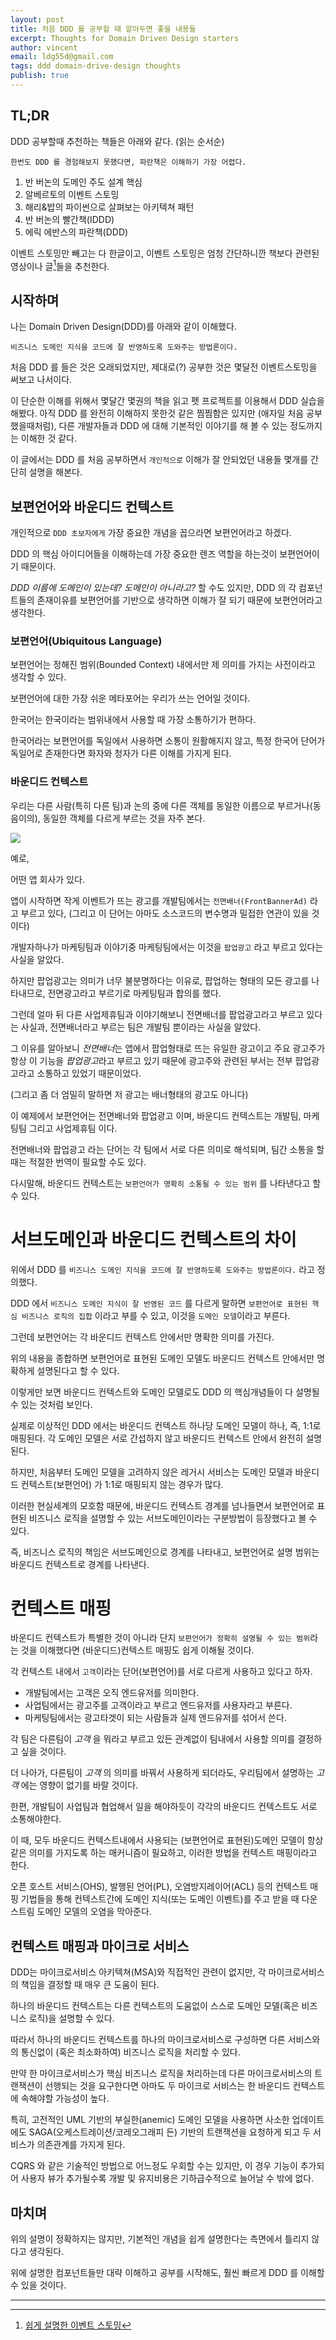 ```yaml
---
layout: post
title: 처음 DDD 를 공부할 때 알아두면 좋을 내용들
excerpt: Thoughts for Domain Driven Design starters
author: vincent
email: ldg55d@gmail.com
tags: ddd domain-drive-design thoughts
publish: true
---
```


## TL;DR

DDD 공부할때 추천하는 책들은 아래와 같다. (읽는 순서순)

`한번도 DDD 를 경험해보지 못했다면, 파란책은 이해하기 가장 어렵다.`

1. 반 버논의 도메인 주도 설계 핵심
2. 알베르토의 이벤트 스토밍
3. 해리&밥의 파이썬으로 살펴보는 아키텍쳐 패턴
4. 반 버논의 빨간책(IDDD)
5. 에릭 에반스의 파란책(DDD)

이벤트 스토밍만 빼고는 다 한글이고, 이벤트 스토밍은 엄청 간단하니깐 책보다 관련된 영상이나 글[^1]들을 추천한다.

## 시작하며

나는 Domain Driven Design(DDD)를 아래와 같이 이해했다.

`비즈니스 도메인 지식을 코드에 잘 반영하도록 도와주는 방법론이다.`

처음 DDD 를 들은 것은 오래되었지만, 제대로(?) 공부한 것은 몇달전 이벤트스토밍을 써보고 나서이다.

이 단순한 이해를 위해서 몇달간 몇권의 책을 읽고 펫 프로젝트를 이용해서 DDD 실습을 해봤다. 아직 DDD 를 완전히 이해하지 못한것 같은 찜찜함은 있지만 (애자일 처음 공부했을때처럼), 다른 개발자들과 DDD 에 대해 기본적인 이야기를 해 볼 수 있는 정도까지는 이해한 것 같다.

이 글에서는 DDD 를 처음 공부하면서 `개인적으로` 이해가 잘 안되었던 내용들 몇개를 간단히 설명을 해본다.

## 보편언어와 바운디드 컨텍스트

개인적으로 `DDD 초보자에게` 가장 중요한 개념을 꼽으라면 보편언어라고 하겠다.

DDD 의 핵심 아이디어들을 이해하는데 가장 중요한 렌즈 역할을 하는것이 보편언어이기 때문이다.

*DDD 이름에 도메인이 있는데? 도메인이 아니라고?* 할 수도 있지만, DDD 의 각 컴포넌트들의 존재이유를 보편언어를 기반으로 생각하면 이해가 잘 되기 때문에 보편언어라고 생각한다.


### 보편언어(Ubiquitous Language)

보편언어는 정해진 범위(Bounded Context) 내에서만 제 의미를 가지는 사전이라고 생각할 수 있다.

보편언어에 대한 가장 쉬운 메타포어는 우리가 쓰는 언어일 것이다.

한국어는 한국이라는 범위내에서 사용할 때 가장 소통하기가 편하다.

한국어라는 보편언어를 독일에서 사용하면 소통이 원활해지지 않고, 특정 한국어 단어가 독일어로 존재한다면 화자와 청자가 다른 이해를 가지게 된다.

### 바운디드 컨텍스트

우리는 다른 사람(특히 다른 팀)과 논의 중에 다른 객체를 동일한 이름으로 부르거나(동음이의), 동일한 객체를 다르게 부르는 것을 자주 본다.

<img src="https://i.pinimg.com/originals/93/94/11/9394116d16507b07d8032f325321b6ee.jpg"/>

예로,

어떤 앱 회사가 있다. 

앱이 시작하면 작게 이벤트가 뜨는 광고를 개발팀에서는 `전면배너(FrontBannerAd)` 라고 부르고 있다, (그리고 이 단어는 아마도 소스코드의 변수명과 밀접한 연관이 있을 것이다)

개발자하나가 마케팅팀과 이야기중 마케팅팀에서는 이것을 `팝업광고` 라고 부르고 있다는 사실을 알았다.

하지만 팝업광고는 의미가 너무 불분명하다는 이유로, 팝업하는 형태의 모든 광고를 나타내므로, 전면광고라고 부르기로 마케팅팀과 합의를 했다.

그런데 얼마 뒤 다른 사업제휴팀과 이야기해보니 전면배너를 팝업광고라고 부르고 있다는 사실과, 전면배너라고 부르는 팀은 개발팀 뿐이라는 사실을 알았다.

그 이유를 알아보니 *전면배너*는 앱에서 팝업형태로 뜨는 유일한 광고이고 주요 광고주가 항상 이 기능을 *팝업광고*라고 부르고 있기 때문에 광고주와 관련된 부서는 전부 팝업광고라고 소통하고 있었기 때문이었다.

(그리고 좀 더 엄밀히 말하면 저 광고는 배너형태의 광고도 아니다)

이 예제에서 보편언어는 전면배너와 팝업광고 이며, 바운디드 컨텍스트는 개발팀, 마케팅팀 그리고 사업제휴팀 이다.

전면배너와 팝업광고 라는 단어는 각 팀에서 서로 다른 의미로 해석되며, 팀간 소통을 할때는 적절한 번역이 필요할 수도 있다.

다시말해, 바운디드 컨텍스트는 `보편언어가 명확히 소통될 수 있는 범위` 를 나타낸다고 할 수 있다.

# 서브도메인과 바운디드 컨텍스트의 차이

위에서 DDD 를 `비즈니스 도메인 지식을 코드에 잘 반영하도록 도와주는 방법론이다.` 라고 정의했다.

DDD 에서 `비즈니스 도메인 지식이 잘 반영된 코드` 를 다르게 말하면 `보편언어로 표현된 핵심 비즈니스 로직의 집합` 이라고 부를 수 있고, 이것을 `도메인 모델`이라고 부른다.

그런데 보편언어는 각 바운디드 컨텍스트 안에서만 명확한 의미를 가진다.

위의 내용을 종합하면 보편언어로 표현된 도메인 모델도 바운디드 컨텍스트 안에서만 명확하게 설명된다고 할 수 있다.

이렇게만 보면 바운디드 컨텍스트와 도메인 모델로도 DDD 의 핵심개념들이 다 설명될 수 있는 것처럼 보인다.

실제로 이상적인 DDD 에서는 바운디드 컨텍스트 하나당 도메인 모델이 하나, 즉, 1:1로 매핑된다. 각 도메인 모델은 서로 간섭하지 않고 바운디드 컨텍스트 안에서 완전히 설명된다.

하지만, 처음부터 도메인 모델을 고려하지 않은 레거시 서비스는 도메인 모델과 바운디드 컨텍스트(보편언어) 가 1:1로 매핑되지 않는 경우가 많다.

이러한 현실세계의 모호함 때문에, 바운디드 컨텍스트 경계를 넘나들면서 보편언어로 표현된 비즈니스 로직을 설명할 수 있는 서브도메인이라는 구분방법이 등장했다고 볼 수 있다.

즉, 비즈니스 로직의 책임은 서브도메인으로 경계를 나타내고, 보편언어로 설명 범위는 바운디드 컨텍스트로 경계를 나타낸다.

# 컨텍스트 매핑

바운디드 컨텍스트가 특별한 것이 아니라 단지 `보편언어가 정확히 설명될 수 있는 범위`라는 것을 이해했다면 (바운디드)컨텍스트 매핑도 쉽게 이해될 것이다.

각 컨텍스트 내에서 `고객`이라는 단어(보편언어)를 서로 다르게 사용하고 있다고 하자.

- 개발팀에서는 고객은 오직 엔드유저를 의미한다.
- 사업팀에서는 광고주를 고객이라고 부르고 엔드유저를 사용자라고 부른다.
- 마케팅팀에서는 광고타겟이 되는 사람들과 실제 엔드유저를 섞어서 쓴다.

각 팀은 다른팀이 *고객* 을 뭐라고 부르고 있든 관계없이 팀내에서 사용할 의미를 결정하고 싶을 것이다.

더 나아가, 다른팀이 *고객* 의 의미를 바꿔서 사용하게 되더라도, 우리팀에서 설명하는 *고객* 에는 영향이 없기를 바랄 것이다.

한편, 개발팀이 사업팀과 협업해서 일을 해야하듯이 각각의 바운디드 컨텍스트도 서로 소통해야한다.

이 때, 모두 바운디드 컨텍스트내에서 사용되는 (보편언어로 표현된)도메인 모델이 항상 같은 의미를 가지도록 하는 매커니즘이 필요하고, 이러한 방법을 컨텍스트 매핑이라고 한다.

오픈 호스트 서비스(OHS), 발행된 언어(PL), 오염방지레이어(ACL) 등의 컨텍스트 매핑 기법들을 통해 컨텍스트간에 도메인 지식(또는 도메인 이벤트)를 주고 받을 때 다운스트림 도메인 모델의 오염을 막아준다.

## 컨텍스트 매핑과 마이크로 서비스

DDD는 마이크로서비스 아키텍쳐(MSA)와 직접적인 관련이 없지만, 각 마이크로서비스의 책임을 결정할 때 매우 큰 도움이 된다.

하나의 바운디드 컨텍스트는 다른 컨텍스트의 도움없이 스스로 도메인 모델(혹은 비즈니스 로직)을 설명할 수 있다.

따라서 하나의 바운디드 컨텍스트를 하나의 마이크로서비스로 구성하면 다른 서비스와의 통신없이 (혹은 최소화하여) 비즈니스 로직을 처리할 수 있다.

만약 한 마이크로서비스가 핵심 비즈니스 로직을 처리하는데 다른 마이크로서비스의 트랜잭션이 선행되는 것을 요구한다면 아마도 두 마이크로 서비스는 한 바운디드 컨텍스트에 속해야할 가능성이 높다.

특히, 고전적인 UML 기반의 부실한(anemic) 도메인 모델을 사용하면 사소한 업데이트에도 SAGA(오케스트레이션/코레오그래피 든) 기반의 트랜잭션을 요청하게 되고 두 서비스가 의존관계를 가지게 된다.

CQRS 와 같은 기술적인 방법으로 어느정도 우회할 수는 있지만, 이 경우 기능이 추가되어 사용자 뷰가 추가될수록 개발 및 유지비용은 기하급수적으로 늘어날 수 밖에 없다.

## 마치며

위의 설명이 정확하지는 않지만, 기본적인 개념을 쉽게 설명한다는 측면에서 틀리지 않다고 생각된다.

위에 설명한 컴포넌트들만 대략 이해하고 공부를 시작해도, 훨씬 빠르게 DDD 를 이해할 수 있을 것이다.

----

[^1]: [쉽게 설명한 이벤트 스토밍](https://haandol.github.io/2020/12/10/demystifying-event-storming.html)
